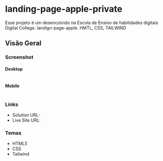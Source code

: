 # landing-page-apple-private
Esse projeto é um desencolvido na Escola de Ensino de habilidades digitais Digital College. landign-page-apple. HMTL, CSS, TAILWIND


## Visão Geral

### Screenshot

#### Desktop

![]()

#### Mobile

![]()

### Links

- Solution URL: 
- Live Site URL: 

### Temas
- HTML5
- CSS
- Tailwind


